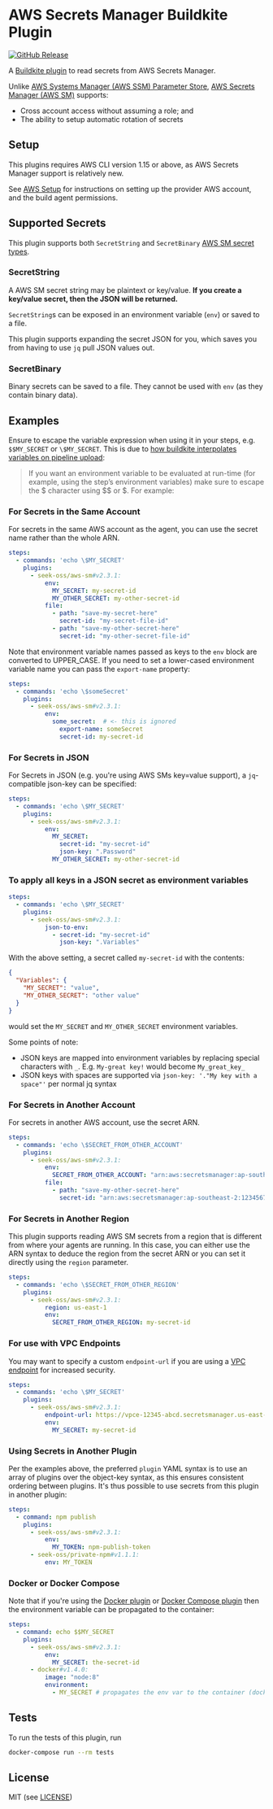 # AWS Secrets Manager Buildkite Plugin

[![GitHub Release](https://img.shields.io/github/release/seek-oss/aws-sm-buildkite-plugin.svg)](https://github.com/seek-oss/aws-sm-buildkite-plugin/releases)

A [Buildkite plugin](https://buildkite.com/docs/agent/v3/plugins) to read secrets from AWS Secrets Manager.

Unlike [AWS Systems Manager (AWS SSM) Parameter Store](https://aws.amazon.com/systems-manager/), [AWS Secrets Manager (AWS SM)](https://aws.amazon.com/secrets-manager/) supports:

- Cross account access without assuming a role; and
- The ability to setup automatic rotation of secrets

## Setup

This plugins requires AWS CLI version 1.15 or above, as AWS Secrets Manager support is relatively new.

See [AWS Setup](./AWSSETUP.md) for instructions on setting up the provider AWS account, and the build agent permissions.

## Supported Secrets

This plugin supports both `SecretString` and `SecretBinary` [AWS SM secret types](https://docs.aws.amazon.com/secretsmanager/latest/apireference/API_GetSecretValue.html).

### SecretString

A AWS SM secret string may be plaintext or key/value. **If you create a key/value secret, then the JSON will be returned.**

`SecretString`s can be exposed in an environment variable (`env`) or saved to a file.

This plugin supports expanding the secret JSON for you, which saves you from having to use `jq` pull JSON values out.

### SecretBinary

Binary secrets can be saved to a file.
They cannot be used with `env` (as they contain binary data).

## Examples

Ensure to escape the variable expression when using it in your steps, e.g. `$$MY_SECRET` or `\$MY_SECRET`.
This is due to [how buildkite interpolates variables on pipeline upload](https://buildkite.com/docs/agent/v3/cli-pipeline#environment-variable-substitution):

> If you want an environment variable to be evaluated at run-time (for example, using the step’s environment variables) make sure to escape the $ character using $$ or \$. For example:

### For Secrets in the Same Account

For secrets in the same AWS account as the agent, you can use the secret name rather than the whole ARN.

```yml
steps:
  - commands: 'echo \$MY_SECRET'
    plugins:
      - seek-oss/aws-sm#v2.3.1:
          env:
            MY_SECRET: my-secret-id
            MY_OTHER_SECRET: my-other-secret-id
          file:
            - path: "save-my-secret-here"
              secret-id: "my-secret-file-id"
            - path: "save-my-other-secret-here"
              secret-id: "my-other-secret-file-id"
```

Note that environment variable names passed as keys to the `env` block are converted to UPPER_CASE. If you need to set
a lower-cased environment variable name you can pass the `export-name` property:

```yaml
steps:
  - commands: 'echo \$someSecret'
    plugins:
      - seek-oss/aws-sm#v2.3.1:
          env:
            some_secret:  # <- this is ignored
              export-name: someSecret
              secret-id: my-secret-id
```


### For Secrets in JSON

For Secrets in JSON (e.g. you're using AWS SMs key=value support), a `jq`-compatible json-key can be specified:

```yml
steps:
  - commands: 'echo \$MY_SECRET'
    plugins:
      - seek-oss/aws-sm#v2.3.1:
          env:
            MY_SECRET:
              secret-id: "my-secret-id"
              json-key: ".Password"
            MY_OTHER_SECRET: my-other-secret-id
```

### To apply all keys in a JSON secret as environment variables

```yml
steps:
  - commands: 'echo \$MY_SECRET'
    plugins:
      - seek-oss/aws-sm#v2.3.1:
          json-to-env:
            - secret-id: "my-secret-id"
              json-key: ".Variables"
```

With the above setting, a secret called `my-secret-id` with the contents:

```json
{
  "Variables": {
    "MY_SECRET": "value",
    "MY_OTHER_SECRET": "other value"
  }
}
```

would set the `MY_SECRET` and `MY_OTHER_SECRET` environment variables.

Some points of note:

- JSON keys are mapped into environment variables by replacing special characters with `_`.
  E.g. `My-great key!` would become `My_great_key_`
- JSON keys with spaces are supported via `json-key: '."My key with a space"'` per normal jq syntax

### For Secrets in Another Account

For secrets in another AWS account, use the secret ARN.

```yml
steps:
  - commands: 'echo \$SECRET_FROM_OTHER_ACCOUNT'
    plugins:
      - seek-oss/aws-sm#v2.3.1:
          env:
            SECRET_FROM_OTHER_ACCOUNT: "arn:aws:secretsmanager:ap-southeast-2:1234567:secret:my-global-secret"
          file:
            - path: "save-my-other-secret-here"
              secret-id: "arn:aws:secretsmanager:ap-southeast-2:1234567:secret:my-global-file-secret"
```

### For Secrets in Another Region

This plugin supports reading AWS SM secrets from a region that is different from where your agents are running.
In this case, you can either use the ARN syntax to deduce the region from the secret ARN or you can set it directly using the `region` parameter.

```yml
steps:
  - commands: 'echo \$SECRET_FROM_OTHER_REGION'
    plugins:
      - seek-oss/aws-sm#v2.3.1:
          region: us-east-1
          env:
            SECRET_FROM_OTHER_REGION: my-secret-id
```

### For use with VPC Endpoints

You may want to specify a custom `endpoint-url` if you are using a [VPC endpoint](https://docs.aws.amazon.com/vpc/latest/userguide/vpc-endpoints.html)
for increased security.

```yml
steps:
  - commands: 'echo \$MY_SECRET'
    plugins:
      - seek-oss/aws-sm#v2.3.1:
          endpoint-url: https://vpce-12345-abcd.secretsmanager.us-east-1.vpce.amazonaws.com
          env:
            MY_SECRET: my-secret-id
```

### Using Secrets in Another Plugin

Per the examples above, the preferred `plugin` YAML syntax is to use an array of plugins over the object-key syntax, as this ensures consistent ordering between plugins.
It's thus possible to use secrets from this plugin in another plugin:

```yml
steps:
  - command: npm publish
    plugins:
      - seek-oss/aws-sm#v2.3.1:
          env:
            MY_TOKEN: npm-publish-token
      - seek-oss/private-npm#v1.1.1:
          env: MY_TOKEN
```

### Docker or Docker Compose

Note that if you're using the [Docker plugin](https://github.com/buildkite-plugins/docker-buildkite-plugin) or [Docker Compose plugin](https://github.com/buildkite-plugins/docker-compose-buildkite-plugin) then the environment variable can be propagated to the container:

```yml
steps:
  - command: echo $$MY_SECRET
    plugins:
      - seek-oss/aws-sm#v2.3.1:
          env:
            MY_SECRET: the-secret-id
      - docker#v1.4.0:
          image: "node:8"
          environment:
            - MY_SECRET # propagates the env var to the container (docker run -e MY_SECRET)
```

## Tests

To run the tests of this plugin, run

```sh
docker-compose run --rm tests
```

## License

MIT (see [LICENSE](LICENSE))
